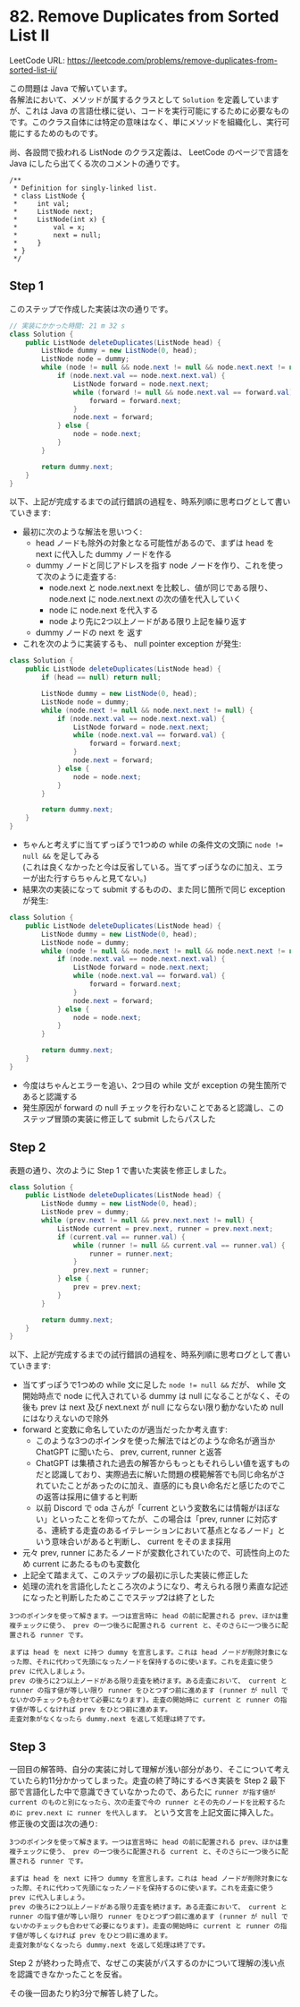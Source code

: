 # 82. Remove Duplicates from Sorted List II

LeetCode URL: https://leetcode.com/problems/remove-duplicates-from-sorted-list-ii/

この問題は Java で解いています。  
各解法において、メソッドが属するクラスとして `Solution` を定義していますが、これは Java の言語仕様に従い、コードを実行可能にするために必要なものです。このクラス自体には特定の意味はなく、単にメソッドを組織化し、実行可能にするためのものです。

尚、各設問で扱われる ListNode のクラス定義は、 LeetCode のページで言語を Java にしたら出てくる次のコメントの通りです。

```
/**
 * Definition for singly-linked list.
 * class ListNode {
 *     int val;
 *     ListNode next;
 *     ListNode(int x) {
 *         val = x;
 *         next = null;
 *     }
 * }
 */
```

## Step 1

このステップで作成した実装は次の通りです。

```java
// 実装にかかった時間: 21 m 32 s
class Solution {
    public ListNode deleteDuplicates(ListNode head) {
        ListNode dummy = new ListNode(0, head);
        ListNode node = dummy;
        while (node != null && node.next != null && node.next.next != null) {
            if (node.next.val == node.next.next.val) {
                ListNode forward = node.next.next;
                while (forward != null && node.next.val == forward.val) {
                    forward = forward.next;
                }
                node.next = forward; 
            } else {
                node = node.next;
            }
        }

        return dummy.next;
    }
}
```

以下、上記が完成するまでの試行錯誤の過程を、時系列順に思考ログとして書いていきます:

- 最初に次のような解法を思いつく:
    - head ノードも除外の対象となる可能性があるので、まずは head を next に代入した dummy ノードを作る
    - dummy ノードと同じアドレスを指す node ノードを作り、これを使って次のように走査する:
        - node.next と node.next.next を比較し、値が同じである限り、 node.next に node.next.next の次の値を代入していく
        - node に node.next を代入する
        - node より先に2つ以上ノードがある限り上記を繰り返す
    - dummy ノードの next を 返す
- これを次のように実装するも、 null pointer exception が発生:

```java
class Solution {
    public ListNode deleteDuplicates(ListNode head) {
        if (head == null) return null;

        ListNode dummy = new ListNode(0, head);
        ListNode node = dummy;
        while (node.next != null && node.next.next != null) {
            if (node.next.val == node.next.next.val) {
                ListNode forward = node.next.next;
                while (node.next.val == forward.val) {
                    forward = forward.next;
                }
                node.next = forward; 
            } else {
                node = node.next;
            }
        }

        return dummy.next;
    }
}
```

- ちゃんと考えずに当てずっぽうで1つめの while の条件文の文頭に `node != null &&` を足してみる  
  (これは良くなかったと今は反省している。当てずっぽうなのに加え、エラーが出た行すらちゃんと見てない。)  
- 結果次の実装になって submit するものの、また同じ箇所で同じ exception が発生:

```java
class Solution {
    public ListNode deleteDuplicates(ListNode head) {
        ListNode dummy = new ListNode(0, head);
        ListNode node = dummy;
        while (node != null && node.next != null && node.next.next != null) {
            if (node.next.val == node.next.next.val) {
                ListNode forward = node.next.next;
                while (node.next.val == forward.val) {
                    forward = forward.next;
                }
                node.next = forward; 
            } else {
                node = node.next;
            }
        }

        return dummy.next;
    }
}
```

- 今度はちゃんとエラーを追い、2つ目の while 文が exception の発生箇所であると認識する
- 発生原因が forward の null チェックを行わないことであると認識し、このステップ冒頭の実装に修正して submit したらパスした

## Step 2

表題の通り、次のように Step 1 で書いた実装を修正しました。

```java
class Solution {
    public ListNode deleteDuplicates(ListNode head) {
        ListNode dummy = new ListNode(0, head);
        ListNode prev = dummy;
        while (prev.next != null && prev.next.next != null) {
            ListNode current = prev.next, runner = prev.next.next;
            if (current.val == runner.val) {
                while (runner != null && current.val == runner.val) {
                    runner = runner.next;
                }
                prev.next = runner; 
            } else {
                prev = prev.next;
            }
        }

        return dummy.next;
    }
}
```

以下、上記が完成するまでの試行錯誤の過程を、時系列順に思考ログとして書いていきます:

- 当てずっぽうで1つめの while 文に足した `node != null &&` だが、 while 文開始時点で node に代入されている dummy は null になることがなく、その後も prev は next 及び next.next が null にならない限り動かないため null にはなりえないので除外
- forward と変数に命名していたのが適当だったか考え直す:
    - このような3つのポインタを使った解法ではどのような命名が適当か ChatGPT に聞いたら、 prev, current, runner と返答
    - ChatGPT は集積された過去の解答からもっともそれらしい値を返すものだと認識しており、実際過去に解いた問題の模範解答でも同じ命名がされていたことがあったのに加え、直感的にも良い命名だと感じたのでこの返答は採用に値すると判断
    - 以前 Discord で oda さんが「current という変数名には情報がほぼない」といったことを仰ってたが、この場合は「prev, runner に対応する、連続する走査のあるイテレーションにおいて基点となるノード」という意味合いがあると判断し、 current をそのまま採用
- 元々 prev, runner にあたるノードが変数化されていたので、可読性向上のため current にあたるものも変数化
- 上記全て踏まえて、このステップの最初に示した実装に修正した
- 処理の流れを言語化したところ次のようになり、考えられる限り素直な記述になったと判断したためここでステップ2は終了とした

```
3つのポインタを使って解きます。一つは宣言時に head の前に配置される prev、ほかは重複チェックに使う、 prev の一つ後ろに配置される current と、そのさらに一つ後ろに配置される runner です。  

まずは head を next に持つ dummy を宣言します。これは head ノードが削除対象になった際、それに代わって先頭になったノードを保持するのに使います。これを走査に使う prev に代入しましょう。  
prev の後ろに2つ以上ノードがある限り走査を続けます。ある走査において、 current と runner の指す値が等しい限り runner をひとつずつ前に進めます (runner が null でないかのチェックも合わせて必要になります)。走査の開始時に current と runner の指す値が等しくなければ prev をひとつ前に進めます。  
走査対象がなくなったら dummy.next を返して処理は終了です。
```

## Step 3

一回目の解答時、自分の実装に対して理解が浅い部分があり、そこについて考えていたら約11分かかってしまった。走査の終了時にするべき実装を Step 2 最下部で言語化した中で意識できていなかったので、あらたに `runner が指す値が current のものと別になったら、次の走査で今の runner とその先のノードを比較するために prev.next に runner を代入します。` という文言を上記文面に挿入した。  
修正後の文面は次の通り:

```
3つのポインタを使って解きます。一つは宣言時に head の前に配置される prev、ほかは重複チェックに使う、 prev の一つ後ろに配置される current と、そのさらに一つ後ろに配置される runner です。  

まずは head を next に持つ dummy を宣言します。これは head ノードが削除対象になった際、それに代わって先頭になったノードを保持するのに使います。これを走査に使う prev に代入しましょう。  
prev の後ろに2つ以上ノードがある限り走査を続けます。ある走査において、 current と runner の指す値が等しい限り runner をひとつずつ前に進めます (runner が null でないかのチェックも合わせて必要になります)。走査の開始時に current と runner の指す値が等しくなければ prev をひとつ前に進めます。  
走査対象がなくなったら dummy.next を返して処理は終了です。
```

Step 2 が終わった時点で、なぜこの実装がパスするのかについて理解の浅い点を認識できなかったことを反省。

その後一回あたり約3分で解答し終了した。
